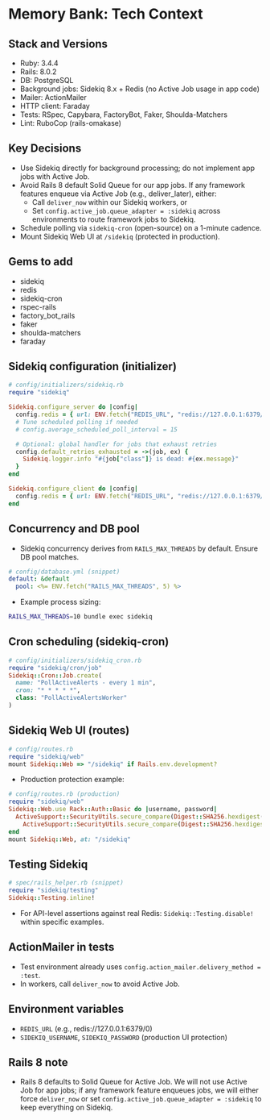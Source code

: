# Memory Bank: Tech Context

## Stack and Versions
- Ruby: 3.4.4
- Rails: 8.0.2
- DB: PostgreSQL
- Background jobs: Sidekiq 8.x + Redis (no Active Job usage in app code)
- Mailer: ActionMailer
- HTTP client: Faraday
- Tests: RSpec, Capybara, FactoryBot, Faker, Shoulda-Matchers
- Lint: RuboCop (rails-omakase)

## Key Decisions
- Use Sidekiq directly for background processing; do not implement app jobs with Active Job.
- Avoid Rails 8 default Solid Queue for our app jobs. If any framework features enqueue via Active Job (e.g., deliver_later), either:
  - Call `deliver_now` within our Sidekiq workers, or
  - Set `config.active_job.queue_adapter = :sidekiq` across environments to route framework jobs to Sidekiq.
- Schedule polling via `sidekiq-cron` (open-source) on a 1-minute cadence.
- Mount Sidekiq Web UI at `/sidekiq` (protected in production).

## Gems to add
- sidekiq
- redis
- sidekiq-cron
- rspec-rails
- factory_bot_rails
- faker
- shoulda-matchers
- faraday

## Sidekiq configuration (initializer)
```ruby
# config/initializers/sidekiq.rb
require "sidekiq"

Sidekiq.configure_server do |config|
  config.redis = { url: ENV.fetch("REDIS_URL", "redis://127.0.0.1:6379/0") }
  # Tune scheduled polling if needed
  # config.average_scheduled_poll_interval = 15

  # Optional: global handler for jobs that exhaust retries
  config.default_retries_exhausted = ->(job, ex) {
    Sidekiq.logger.info "#{job["class"]} is dead: #{ex.message}"
  }
end

Sidekiq.configure_client do |config|
  config.redis = { url: ENV.fetch("REDIS_URL", "redis://127.0.0.1:6379/0") }
end
```

## Concurrency and DB pool
- Sidekiq concurrency derives from `RAILS_MAX_THREADS` by default. Ensure DB pool matches.
```yaml
# config/database.yml (snippet)
default: &default
  pool: <%= ENV.fetch("RAILS_MAX_THREADS", 5) %>
```
- Example process sizing:
```sh
RAILS_MAX_THREADS=10 bundle exec sidekiq
```

## Cron scheduling (sidekiq-cron)
```ruby
# config/initializers/sidekiq_cron.rb
require "sidekiq/cron/job"
Sidekiq::Cron::Job.create(
  name: "PollActiveAlerts - every 1 min",
  cron: "* * * * *",
  class: "PollActiveAlertsWorker"
)
```

## Sidekiq Web UI (routes)
```ruby
# config/routes.rb
require "sidekiq/web"
mount Sidekiq::Web => "/sidekiq" if Rails.env.development?
```
- Production protection example:
```ruby
# config/routes.rb (production)
require "sidekiq/web"
Sidekiq::Web.use Rack::Auth::Basic do |username, password|
  ActiveSupport::SecurityUtils.secure_compare(Digest::SHA256.hexdigest(username), Digest::SHA256.hexdigest(ENV["SIDEKIQ_USERNAME"])) &
    ActiveSupport::SecurityUtils.secure_compare(Digest::SHA256.hexdigest(password), Digest::SHA256.hexdigest(ENV["SIDEKIQ_PASSWORD"]))
end
mount Sidekiq::Web, at: "/sidekiq"
```

## Testing Sidekiq
```ruby
# spec/rails_helper.rb (snippet)
require "sidekiq/testing"
Sidekiq::Testing.inline!
```
- For API-level assertions against real Redis: `Sidekiq::Testing.disable!` within specific examples.

## ActionMailer in tests
- Test environment already uses `config.action_mailer.delivery_method = :test`.
- In workers, call `deliver_now` to avoid Active Job.

## Environment variables
- `REDIS_URL` (e.g., redis://127.0.0.1:6379/0)
- `SIDEKIQ_USERNAME`, `SIDEKIQ_PASSWORD` (production UI protection)

## Rails 8 note
- Rails 8 defaults to Solid Queue for Active Job. We will not use Active Job for app jobs; if any framework feature enqueues jobs, we will either force `deliver_now` or set `config.active_job.queue_adapter = :sidekiq` to keep everything on Sidekiq.
